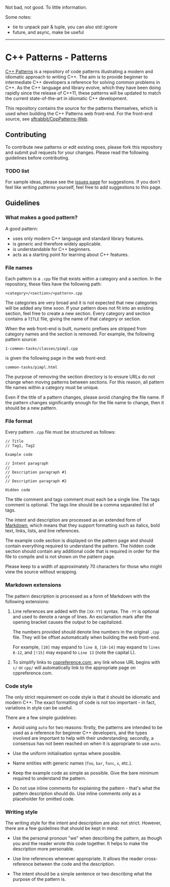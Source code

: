 Not bad, not good. To little information.

Some notes:

-   tie to unpack pair & tuple, you can also std::ignore
-   future, and async, make be useful

---

# C++ Patterns - Patterns

[C++ Patterns](https://cpppatterns.com/) is a repository of code patterns
illustrating a modern
and idiomatic approach to writing C++. The aim is to provide
beginner to intermediate C++ developers a reference for solving common
problems in C++. As the C++ language and library evolve, which they
have been doing rapidly since the release of C++11, these patterns
will be updated to match the current state-of-the-art in idiomatic C++
development.

This repository contains the source for the patterns themselves, which
is used when building the C++ Patterns web front-end. For the front-end
source, see [sftrabbit/CppPatterns-Web](https://github.com/sftrabbit/CppPatterns-Web).

## Contributing

To contribute new patterns or edit existing ones, please fork this
repository and submit pull requests for your changes. Please read
the following guidelines before contributing.

### TODO list

For sample ideas, please see the
[issues page](https://github.com/sftrabbit/CppPatterns-Patterns/issues)
for suggestions. If you don't feel like writing patterns yourself,
feel free to add suggestions to this page.

## Guidelines

### What makes a good pattern?

A good pattern:

- uses only modern C++ language and standard library features.
- is generic and therefore widely applicable.
- is understandable for C++ beginners.
- acts as a starting point for learning about C++ features.

### File names

Each pattern is a `.cpp` file that exists within a category and a
section. In the repository, these files have the following path:

    <category>/<section>/<pattern>.cpp

The categories are very broad and it is not expected that new
categories will be added any time soon. If your pattern does not
fit into an existing section, feel free to create a new section.
Every category and section contains a `TITLE` file, giving the
name of that category or section.

When the web front-end is built, numeric prefixes are stripped from
category names and the section is removed. For example, the following
pattern source:

    1-common-tasks/classes/pimpl.cpp

is given the following page in the web front-end:

    common-tasks/pimpl.html

The purpose of removing the section directory is to ensure URLs do
not change when moving patterns between sections. For this reason,
all pattern file names within a category must be unique.

Even if the title of a pattern changes, please avoid changing the
file name. If the pattern changes significantly enough for the
file name to change, then it should be a new pattern.

### File format

Every pattern `.cpp` file must be structured as follows:

    // Title
    // Tag1, Tag2

    Example code

    // Intent paragraph
    //
    // Description paragraph #1
    //
    // Description paragraph #2

    Hidden code

The title comment and tags comment must each be a single line. The
tags comment is optional. The tags line should be a comma separated
list of tags.

The intent and description are processed as an extended form of
[Markdown](http://daringfireball.net/projects/markdown/), which means
that they support formatting such as italics, bold text, links, lists,
and line references.

The example code section is displayed on the pattern page and should
contain everything required to understand the pattern. The hidden code
section should contain any additional code that is required in order
for the file to compile and is not shown on the pattern page.

Please keep to a width of approximately 70 characters for those who
might view the source without wrapping.

### Markdown extensions

The pattern description is processed as a form of Markdown with the
following extensions:

1.  Line references are added with the `[XX-YY]` syntax. The `-YY` is
    optional and used to denote a range of lines. An exclamation mark
    after the opening bracket causes the output to be capitalized.

    The numbers provided should denote line numbers in the original
    `.cpp` file. They will be offset automatically when building the
    web front-end.

    For example, `[10]` may expand to `line 8`, `[10-14]` may expand
    to `lines 8-12`, and `[!15]` may expand to `Line 13` (note the
    capital L).

2.  To simplify links to [cppreference.com](http://en.cppreference.com/w/),
    any link whose URL begins with `c/` or `cpp/` will automatically link
    to the appropriate page on cppreference.com.

### Code style

The only strict requirement on code style is that it should be
idiomatic and modern C++. The exact formatting of code is not too
important - in fact, variations in style can be useful.

There are a few simple guidelines:

-   Avoid using `auto` for two reasons: firstly, the patterns are
    intended to be used as a reference for beginner C++ developers,
    and the types involved are important to help with their
    understanding; secondly, a consensus has not been reached on when
    it is appropriate to use `auto`.

-   Use the uniform initialisation syntax where possible.

-   Name entities with generic names (`foo`, `bar`, `func`, `x`, etc.).

-   Keep the example code as simple as possible. Give the bare minimum
    required to understand the pattern.

-   Do not use inline comments for explaining the pattern - that's what
    the pattern description should do. Use inline comments only as a
    placeholder for omitted code.

### Writing style

The writing style for the intent and description are also not strict.
However, there are a few guidelines that should be kept in mind:

-   Use the personal pronoun "we" when describing the pattern, as
    though you and the reader wrote this code together. It helps
    to make the description more personable.

-   Use line references whenever appropriate. It allows the reader
    cross-reference between the code and the description.

-   The intent should be a simple sentence or two describing what
    the purpose of the pattern is.
